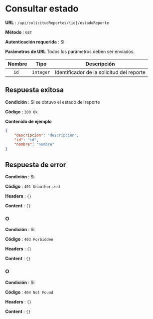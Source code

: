 # Consultar estado

**URL** : `/api/solicitudReportes/{id}/estadoReporte`

**Método** : `GET`

**Autenticación requerida** : Si

**Parámetros de URL** Todos los parámetros deben ser enviados.

| Nombre|Tipo|Descripción|
| :--: |:--:| :--:|
| ```id ```| ```integer``` |Identificador de la solicitud del reporte|

## Respuesta exitosa

**Condición** : Si se obtuvo el estado del reporte

**Código** : `200 Ok`

**Contenido de ejemplo**

```json
{
	"descripcion": "descripcion",
	"id": "id",
	"nombre": "nombre"
}
```

## Respuesta de error

**Condición** : Si

**Código** : `401 Unauthorized`

**Headers** : `{}`

**Content** : `{}`

### O

**Condición** : Si

**Código** : `403 Forbidden`

**Headers** : `{}`

**Content** : `{}`

### O

**Condición** : Si

**Código** : `404 Not Found`

**Headers** : `{}`

**Content** : `{}`